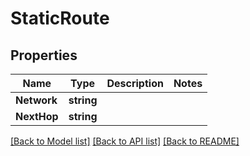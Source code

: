# StaticRoute

## Properties

Name | Type | Description | Notes
------------ | ------------- | ------------- | -------------
**Network** | **string** |  | 
**NextHop** | **string** |  | 

[[Back to Model list]](../README.md#documentation-for-models) [[Back to API list]](../README.md#documentation-for-api-endpoints) [[Back to README]](../README.md)


